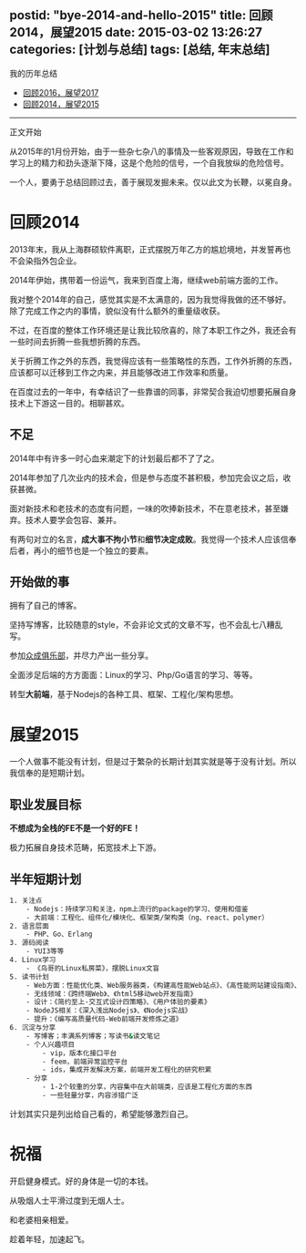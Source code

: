 postid: "bye-2014-and-hello-2015"
title: 回顾2014，展望2015
date: 2015-03-02 13:26:27
categories: [计划与总结]
tags: [总结, 年末总结]
---


我的历年总结

- [回顾2016，展望2017](http://blog.gejiawen.com/2017/02/06/bye-2016-and-hello-2017)
- [回顾2014，展望2015](http://blog.gejiawen.com/2015/03/02/bye-2014-and-hello-2015)

------

正文开始


从2015年的1月份开始，由于一些杂七杂八的事情及一些客观原因，导致在工作和学习上的精力和劲头逐渐下降，这是个危险的信号，一个自我放纵的危险信号。

一个人，要勇于总结回顾过去，善于展现发掘未来。仅以此文为长鞭，以冕自身。

# 回顾2014

2013年末，我从上海群硕软件离职，正式摆脱万年乙方的尴尬境地，并发誓再也不会染指外包企业。

2014年伊始，携带着一份运气，我来到百度上海，继续web前端方面的工作。

我对整个2014年的自己，感觉其实是不太满意的，因为我觉得我做的还不够好。除了完成工作之内的事情，貌似没有什么额外的重量级收获。

不过，在百度的整体工作环境还是让我比较欣喜的，除了本职工作之外，我还会有一些时间去折腾一些我想折腾的东西。

关于折腾工作之外的东西，我觉得应该有一些策略性的东西，工作外折腾的东西，应该都可以迁移到工作之内来，并且能够改进工作效率和质量。

在百度过去的一年中，有幸结识了一些靠谱的同事，非常契合我迫切想要拓展自身技术上下游这一目的。相聊甚欢。

## 不足

2014年中有许多一时心血来潮定下的计划最后都不了了之。

2014年参加了几次业内的技术会，但是参与态度不甚积极，参加完会议之后，收获甚微。

面对新技术和老技术的态度有问题，一味的吹捧新技术，不在意老技术，甚至嫌弃。技术人要学会包容、兼并。

有两句对立的名言，**成大事不拘小节**和**细节决定成败**。我觉得一个技术人应该信奉后者，再小的细节也是一个独立的要素。

## 开始做的事

拥有了自己的博客。

坚持写博客，比较随意的style，不会非论文式的文章不写，也不会乱七八糟乱写。

参加[众成俱乐部](http://happytechgroup.github.io/)，并尽力产出一些分享。

全面涉足后端的方方面面：Linux的学习、Php/Go语言的学习、等等。

转型**大前端**，基于Nodejs的各种工具、框架、工程化/架构思想。



# 展望2015

一个人做事不能没有计划，但是过于繁杂的长期计划其实就是等于没有计划。所以我信奉的是短期计划。

## 职业发展目标

**不想成为全栈的FE不是一个好的FE！**

极力拓展自身技术范畴，拓宽技术上下游。

## 半年短期计划

```bash
1. 关注点
    - Nodejs：持续学习和关注，npm上流行的package的学习、使用和借鉴
    - 大前端：工程化、组件化/模块化、框架类/架构类（ng、react、polymer）
2. 语言层面
    - PHP、Go、Erlang
3. 源码阅读
    - YUI3等等
4. Linux学习
    - 《鸟哥的Linux私房菜》，摆脱Linux文盲
5. 读书计划
    - Web方面：性能优化类、Web服务器类，《构建高性能Web站点》、《高性能网站建设指南》、《高性能网站建设进阶指南》
    - 无线领域：《跨终端Web》、《html5移动web开发指南》
    - 设计：《简约至上-交互式设计四策略》、《用户体验的要素》
    - NodeJS相关：《深入浅出Nodejs》、《Nodejs实战》
    - 提升：《编写高质量代码-Web前端开发修炼之道》
6. 沉淀与分享
    - 写博客；丰满系列博客；写读书&读文笔记
    - 个人兴趣项目
        - vip，版本化接口平台
        - feem，前端异常监控平台
        - ids，集成开发解决方案，前端开发工程化的研究积累
    - 分享
        - 1-2个较重的分享，内容集中在大前端类，应该是工程化方面的东西
        - 一些轻量分享，内容涉猎广泛
```

计划其实只是列出给自己看的，希望能够激烈自己。

# 祝福

开启健身模式。好的身体是一切的本钱。

从吸烟人士平滑过度到无烟人士。

和老婆相亲相爱。

趁着年轻，加速起飞。

